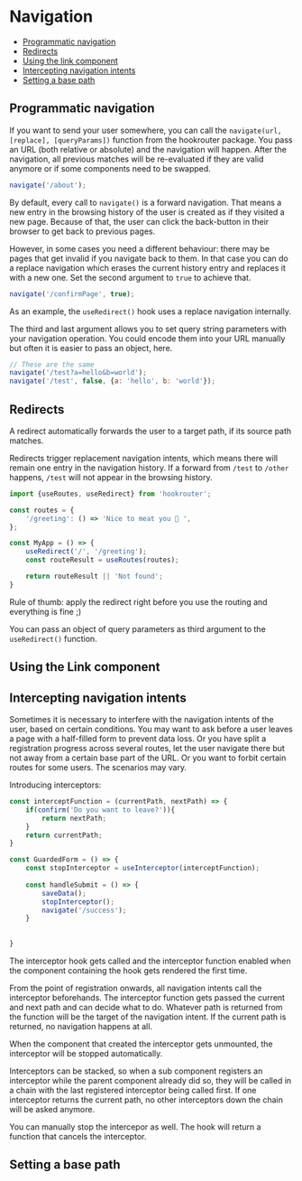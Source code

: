# Navigation

- [Programmatic navigation](#programmatic-navigation)
- [Redirects](#redirects)
- [Using the link component](#using-the-link-component)
- [Intercepting navigation intents](#intervepting-navigation-intents)
- [Setting a base path](#setting-a-base-path)

## Programmatic navigation
If you want to send your user somewhere, you can call the `navigate(url, [replace], [queryParams])` function from the 
hookrouter package. You pass an URL (both relative or absolute) and the navigation will happen. After the navigation, 
all previous matches will be re-evaluated if they are valid anymore or if some components need to be swapped.

```jsx
navigate('/about');
```

By default, every call to `navigate()` is a forward navigation. That means a new entry in the browsing history of 
the user is created as if they visited a new page. Because of that, the user can click the back-button in their browser
to get back to previous pages.

However, in some cases you need a different behaviour: there may be pages that get invalid if you navigate back to them.
In that case you can do a replace navigation which erases the current history entry and replaces it with a new one. 
Set the second argument to `true` to achieve that.

```jsx
navigate('/confirmPage', true);
```

As an example, the `useRedirect()` hook uses a replace navigation internally.

The third and last argument allows you to set query string parameters with your navigation operation. You could encode
 them into your URL manually but often it is easier to pass an object, here.

```jsx
// These are the same
navigate('/test?a=hello&b=world');
navigate('/test', false, {a: 'hello', b: 'world'});
```

## Redirects
A redirect automatically forwards the user to a target path, if its source path matches.

Redirects trigger replacement navigation intents, which means there will remain
one entry in the navigation history. If a forward from `/test` to `/other` happens,
`/test` will not appear in the browsing history.


```jsx harmony
import {useRoutes, useRedirect} from 'hookrouter';

const routes = {
    '/greeting': () => 'Nice to meat you 🤤 ',
};

const MyApp = () => {
    useRedirect('/', '/greeting');
    const routeResult = useRoutes(routes);

    return routeResult || 'Not found';
}
```
Rule of thumb: apply the redirect right before you use the routing and everything
is fine ;)

You can pass an object of query parameters as third argument to the `useRedirect()` function. 


## Using the Link component

## Intercepting navigation intents
Sometimes it is necessary to interfere with the navigation intents of the user, based on certain conditions. 
You may want to ask before a user leaves a page with a half-filled form to prevent data loss. Or you have split a 
registration progress across several routes, let the user navigate there but not away from a certain base part of the 
URL. Or you want to forbit certain routes for some users. The scenarios may vary.

Introducing interceptors:

```jsx
const interceptFunction = (currentPath, nextPath) => {
    if(confirm('Do you want to leave?')){
        return nextPath;
    }
    return currentPath;
}

const GuardedForm = () => {
    const stopInterceptor = useInterceptor(interceptFunction);
    
    const handleSubmit = () => {
        saveData();
        stopInterceptor();
        navigate('/success');
    }
    
       
}
```

The interceptor hook gets called and the interceptor function enabled when the component containing the hook gets 
rendered the first time.

From the point of registration onwards, all navigation intents call the interceptor beforehands. The interceptor 
function gets passed the current and next path and can decide what to do. Whatever path is returned from the function 
will be the target of the navigation intent. If the current path is returned, no navigation happens at all.

When the component that created the interceptor gets unmounted, the interceptor will be stopped automatically.

Interceptors can be stacked, so when a sub component registers an interceptor while the parent component already did so,
they will be called in a chain with the last registered interceptor being called first. If one interceptor returns 
the current path, no other interceptors down the chain will be asked anymore.

You can manually stop the intercepor as well. The hook will return a function that cancels the interceptor.

## Setting a base path
